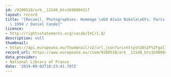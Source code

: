 ```yaml
---
id: /9200518/ark__12148_btv1b9080431f
layout: record
title: "[Recueil. Photographies. Hommage \xE0 Alwin Nikola\xEFs. Paris. Op\xE9ra Garnier.\
  \ 1994 / Daniel Cande]"
licence:
- http://rightsstatements.org/vocab/InC/1.0/
description: null
thumbnail:
- https://api.europeana.eu/thumbnail/v2/url.json?uri=https%3A%2F%2Fgallica.bnf.fr%2Fiiif%2Fark%3A%2F12148%2Fbtv1b9080431f%2Ff1%2Ffull%2F512%2C%2F0%2Fnative.jpg&type=IMAGE
record_url: https://www.europeana.eu/item/9200518/ark__12148_btv1b9080431f?utm_source=api&utm_medium=api&utm_campaign=rvKVUnBrg
data_provider:
- National Library of France
date: '2019-09-02T18:23:41.797Z'
---
```


